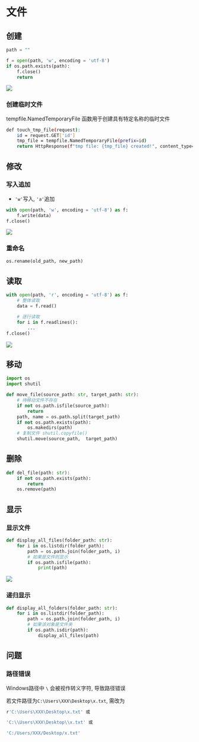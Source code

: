 <!--
 * @Description: 
 * @Version: 1.0
 * @Author: DaLao
 * @Email: dalao@xxx.com
 * @Date: 2021-09-24 20:37:24
 * @LastEditors: daLao
 * @LastEditTime: 2023-04-23 09:27:56
-->

# 文件

## 创建

```py
path = ""

f = open(path, 'w', encoding = 'utf-8')
if os.path.exists(path):
    f.close()
    return
```

![](https://cdn.hurra.ltd/img/20211225130907.png)

### 创建临时文件

tempfile.NamedTemporaryFile 函数用于创建具有特定名称的临时文件

```sh
def touch_tmp_file(request):
    id = request.GET['id']
    tmp_file = tempfile.NamedTemporaryFile(prefix=id)
    return HttpResponse(f"tmp file: {tmp_file} created!", content_type='text/plain')
```

## 修改

### 写入追加

- `'w'`写入, `'a'`追加

```py
with open(path, 'w', encoding = 'utf-8') as f:
    f.write(data)
f.close()
```

![](https://cdn.hurra.ltd/img/20211225132548.png)

### 重命名
  
```py
os.rename(old_path, new_path)
```

## 读取

```py
with open(path, 'r', encoding = 'utf-8') as f:
    # 整体读取
    data = f.read()

    # 逐行读取
    for i in f.readlines():
        ...
f.close()
```

![](https://cdn.hurra.ltd/img/20211225142026.png)

## 移动

```py
import os
import shutil

def move_file(source_path: str, target_path: str):
    # 待移动文件不存在
    if not os.path.isfile(source_path):
        return
    path, name = os.path.split(target_path)
    if not os.path.exists(path):
        os.makedirs(path)
    # 复制文件 shutil.copyfile() 
    shutil.move(source_path,  target_path)
```

## 删除


```py
def del_file(path: str):
    if not os.path.exists(path):
        return
    os.remove(path)
```

## 显示

### 显示文件

```py
def display_all_files(folder_path: str):
    for i in os.listdir(folder_path):
        path = os.path.join(folder_path, i)
        # 如果是文件则显示
        if os.path.isfile(path):
            print(path)
```

![](https://cdn.hurra.ltd/img/20211225150924.png)

### 递归显示

```py
def display_all_folders(folder_path: str):
    for i in os.listdir(folder_path):
        path = os.path.join(folder_path, i)
        # 如果该对象是文件夹
        if os.path.isdir(path):
            display_all_files(path)
```

## 问题

### 路径错误

Windows路径中 `\` 会被视作转义字符, 导致路径错误

若文件路径为`C:\Users\XXX\Desktop\x.txt`, 需改为

```sh
r'C:\Users\XXX\Desktop\x.txt' 或

'C:\\Users\XXX\Desktop\\x.txt' 或

'C:/Users/XXX/Desktop/x.txt'
```